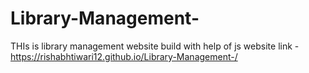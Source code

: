 # Library-Management-
THIs is library management website build with help of js
website link -https://rishabhtiwari12.github.io/Library-Management-/
